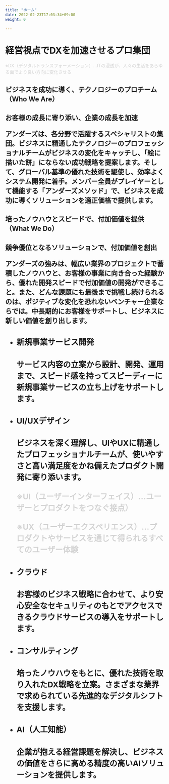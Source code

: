```yaml
---
title: "ホーム"
date: 2022-02-23T17:03:34+09:00
weight: 0
 
---
```


<div class="mb-96">

<h1 class="text-3xl lg:text-7xl font-black mb-8">経営視点でDXを加速させるプロ集団</h1>

<font class="text-xs lg:text-base" color="lightgray">※DX（デジタルトランスフォーメーション）…ITの浸透が、人々の生活をあらゆる面でより良い方向に変化させる</font>  

</div>

<div class="mb-72">

<h2 class="text-2xl lg:text-5xl font-extrabold">ビジネスを成功に導く、テクノロジーのプロチーム<br>（Who We Are）<h2>

<p class="text-xl lg:text-4xl font-bold mt-20 mb-10">お客様の成長に寄り添い、企業の成長を加速</p>

<p class="lg:w-11/12">アンダーズは、各分野で活躍するスペシャリストの集団。ビジネスに精通したテクノロジーのプロフェッショナルチームがビジネスの変化をキャッチし、「絵に描いた餅」にならない成功戦略を提案します。そして、グローバル基準の優れた技術を駆使し、効率よくシステム開発に着手。メンバー全員がプレイヤーとして機能する「アンダーズメソッド」で、ビジネスを成功に導くソリューションを適正価格で提供します。</p>

</div>

<div class="mb-40">

<h2 class="text-2xl lg:text-5xl font-extrabold">培ったノウハウとスピードで、付加価値を提供<br>（What We Do）<h2>

<p class="text-xl lg:text-4xl font-bold mt-20 mb-10">競争優位となるソリューションで、付加価値を創出</p>

<p class="lg:w-11/12">アンダーズの強みは、幅広い業界のプロジェクトで蓄積したノウハウと、お客様の事業に向き合った経験から、優れた開発スピードで付加価値の開発ができること。また、どんな課題にも最後まで挑戦し続けられるのは、ポジティブな変化を恐れないベンチャー企業ならでは。中長期的にお客様をサポートし、ビジネスに新しい価値を創り出します。</p>

<ul class="mt-40">

<li class="mb-16">

<h3 class="taxt-xl lg:text-3xl font-bold underline">新規事業サービス開発<h3>
<p class="my-4 lg:w-11/12">サービス内容の立案から設計、開発、運用まで、スピード感を持ってスピーディーに新規事業サービスの立ち上げをサポートします。</p>

</li>

<li class="mb-16">

<h3 class="taxt-xl lg:text-3xl font-bold underline">UI/UXデザイン<h3>
<p class="my-4 lg:w-11/12">ビジネスを深く理解し、UIやUXに精通したプロフェッショナルチームが、使いやすさと高い満足度をかね備えたプロダクト開発に寄り添います。</p>  

 <font class="text-xs lg:text-base" color="lightgray">※UI（ユーザーインターフェイス）…ユーザーとプロダクトをつなぐ接点）</font> 

 <font class="text-xs lg:text-base" color="lightgray">※UX（ユーザーエクスペリエンス）…プロダクトやサービスを通じて得られるすべてのユーザー体験</font>

</li>

<li class="mb-16">

<h3 class="taxt-xl lg:text-3xl font-bold underline">クラウド<h3>
<p class="my-4 lg:w-11/12">お客様のビジネス戦略に合わせて、より安心安全なセキュリティのもとでアクセスできるクラウドサービスの導入をサポートします。</p>

</li>

<li class="mb-16">

<h3 class="taxt-xl lg:text-3xl font-bold underline">コンサルティング<h3>
<p class="my-4 lg:w-11/12">培ったノウハウをもとに、優れた技術を取り入れたDX戦略を立案。さまざまな業界で求められている先進的なデジタルシフトを支援します。</p>

</li>

<li>

<h3 class="taxt-xl lg:text-3xl font-bold underline">AI（人工知能）<h3>
<p class="my-4 lg:w-11/12">企業が抱える経営課題を解決し、ビジネスの価値をさらに高める精度の高いAIソリューションを提供します。</p>

</li>

</ul>

</div>